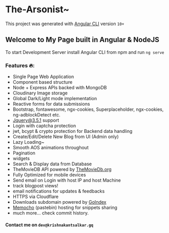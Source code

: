 # The-Arsonist~

This project was generated with [Angular CLI](https://github.com/angular/angular-cli) version `10+`

## Welcome to My Page built in Angular & NodeJS

To start Development Server install Angular CLI from npm and run `ng serve`

### Features :fire::

- Single Page Web Application
- Component based structure
- Node + Express APIs backed with MongoDB
- Cloudinary Image storage
- Global Dark/Light mode implementation
- Reactive forms for data submissions
- Bootstrap, fontawesome, ngx-cookies, Superplaceholder, ngx-cookies, ng-adblockDetect etc.
- Jquery@3.5.1 support
- Login with captcha protection
- jwt, bcypt & crypto protection for Backend data handling
- Create/Edit/Delete New Blog from UI (Admin only)
- Lazy Loading~
- Smooth AOS animations throughout
- Pagination
- widgets
- Search & Display data from Database
- TheMovieDB API powered by [TheMovieDb.org](https://themoviedb.org)
- Fully Optimized for mobile devices
- Send email on Login with host IP and host Machine
- track blogpost views!
- email notifications for updates & feedbacks
- HTTPS via Cloudflare
- Downloads subdomain powered by [GoIndex](https://github.com/alx-xlx/goindex)
- [Memocho](https://github.com/mojurasu/memocho) (pastebin) hosting for snippets sharing
- much more... check commit history.

#### Contact me on `dev@krishnakantsalkar.gq`
